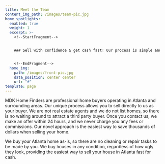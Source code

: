 ```yaml
---
title: Meet the Team
content_img_path: /images/team-pic.jpg
home_spotlights:
  enabled: true
  weight: 1
  excerpt: >-
    <!--StartFragment-->


    ### Sell with confidence & get cash fast! Our process is simple and transparent. We value you and your needs.


    <!--EndFragment-->
  home_img:
    path: /images/front-pic.jpg
    data_position: center center
    url: "#"
template: page
---
```

MDK Home Finders are professional home buyers operating in Atlanta and surrounding areas. Our unique process allows you to sell directly to us as your buyer. We are not real estate agents and we do not list homes, so there is no waiting around to attract a third party buyer. Once you contact us, we make an offer within 24 hours, and we never charge you any fees or commissions. Our novel approach is the easiest way to save thousands of dollars when selling your home.

We buy your Atlanta home as-is, so there are no cleaning or repair tasks to be made by you. We buy houses in any condition, regardless of how ugly they look, providing the easiest way to sell your house in Atlanta fast for cash.